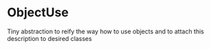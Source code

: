 # ObjectUse
Tiny abstraction to reify the way how to use objects and to attach this description to desired classes 
